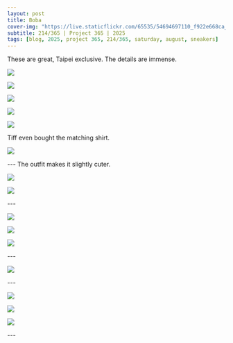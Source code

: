 ```yaml
---
layout: post
title: Boba
cover-img: "https://live.staticflickr.com/65535/54694697110_f922e668ca_3k.jpg"
subtitle: 214/365 | Project 365 | 2025
tags: [blog, 2025, project 365, 214/365, saturday, august, sneakers]
---
```

<style>
  .intro-header.big-img {
    background-position:center; 
  }
</style>
These are great, Taipei exclusive. The details are immense.
<p class="post-img-wrap">
  <img src="https://live.staticflickr.com/65535/54696572155_2d2f3ad78b_h.jpg">
</p>
<p class="post-img-wrap">
  <img src="https://live.staticflickr.com/65535/54695413252_67e90673d7_h.jpg">
</p>
<p class="post-img-wrap">
  <img src="https://live.staticflickr.com/65535/54696241181_da7d705f5c_h.jpg">
</p>
<p class="post-img-wrap">
  <img src="https://live.staticflickr.com/65535/54696480864_b41d234db3_h.jpg">
</p>
<p class="post-img-wrap">
  <img src="https://live.staticflickr.com/65535/54696241216_07358b360a_h.jpg">
</p>
Tiff even bought the matching shirt.
<p class="post-img-wrap">
  <img src="https://live.staticflickr.com/65535/54696481084_2df6f19563_h.jpg">
</p>
---
The outfit makes it slightly cuter.
<p class="post-img-wrap">
  <img src="https://live.staticflickr.com/65535/54696481139_0ccdc16d79_h.jpg">
</p>
<p class="post-img-wrap">
  <img src="https://live.staticflickr.com/65535/54696481174_59783e48ab_h.jpg">
</p>
---
<p class="post-img-wrap">
  <img src="https://live.staticflickr.com/65535/54696241371_1b8ce61cb4_h.jpg">
</p>
<p class="post-img-wrap">
  <img src="https://live.staticflickr.com/65535/54695413607_20f460f5fd_h.jpg">
</p>
<p class="post-img-wrap">
  <img src="https://live.staticflickr.com/65535/54695413617_6ceca266d4_h.jpg">
</p>
---
<p class="post-img-wrap">
  <img src="https://live.staticflickr.com/65535/54696481484_9922b87f37_h.jpg">
</p>
---
<p class="post-img-wrap">
  <img src="https://live.staticflickr.com/65535/54695413847_3e9bdcb09a_h.jpg">
</p>
<p class="post-img-wrap">
  <img src="https://live.staticflickr.com/65535/54695413967_0e3b44ba45_h.jpg">
</p>
<p class="post-img-wrap">
  <img src="https://live.staticflickr.com/65535/54696481689_904622258e_h.jpg">
</p>
---




